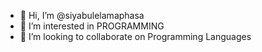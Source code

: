 - 👋 Hi, I’m @siyabulelamaphasa
- 👀 I’m interested in PROGRAMMING
- 💞️ I’m looking to collaborate on Programming Languages
<!---
siyabulelamaphasa/siyabulelamaphasa is a ✨ special ✨ repository because its `README.md` (this file) appears on your GitHub profile.
You can click the Preview link to take a look at your changes.
--->
